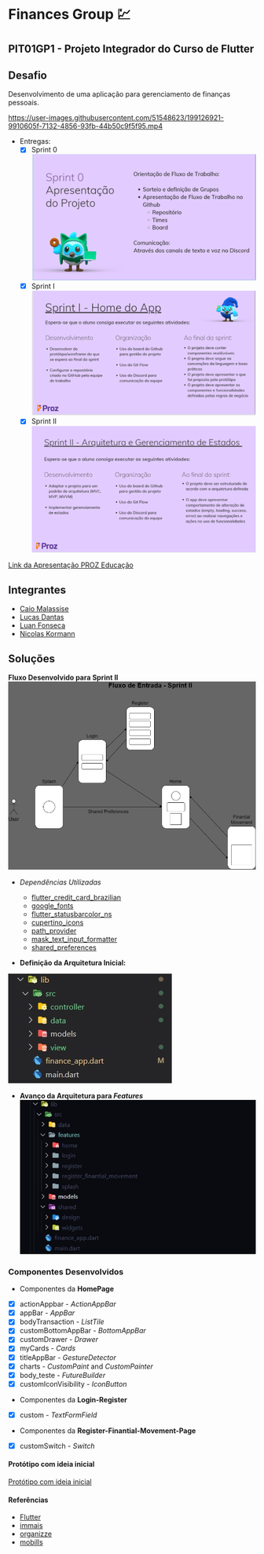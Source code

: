 # Finances Group :chart:

## PIT01GP1 - Projeto Integrador do Curso de Flutter

## Desafio

Desenvolvimento de uma aplicação para gerenciamento de finanças pessoais.

https://user-images.githubusercontent.com/51548623/199126921-9910605f-7132-4856-93fb-44b50c9f5f95.mp4

- Entregas:
  - [x] Sprint 0 ![Sprint 0](Sprints/sprint0.png)
  - [x] Sprint I ![Sprint I](Sprints/sprintI.png)
  - [x] Sprint II ![Sprint II](Sprints/sprintII.png)

[Link da Apresentação PROZ Educação](https://docs.google.com/presentation/d/181Vlhx1l7lmpuS8htd34nlJ9vLXomLDjK2Sc5mJm4JY/edit#slide=id.g1395cdef0a2_0_83 )

## Integrantes

- [Caio Malassise](https://github.com/cmalassise)
- [Lucas Dantas](https://github.com/ldantascruz)
- [Luan Fonseca](https://github.com/Luanftg)
- [Nicolas Kormann](https://github.com/nicolasKormann)

## Soluções

**Fluxo Desenvolvido para Sprint II**
  ![Alt text](Sprints/Page-Flow-SprintII.png)

- *Dependências Utilizadas*
  - [flutter_credit_card_brazilian](https://pub.dev/packages/flutter_credit_card_brazilian)
  - [google_fonts](https://pub.dev/packages/google_fonts)
  - [flutter_statusbarcolor_ns](https://pub.dev/packages/flutter_statusbarcolor_ns)
  - [cupertino_icons](https://pub.dev/packages/cupertino_icons)
  - [path_provider](https://pub.dev/packages/path_provider)
  - [mask_text_input_formatter](https://pub.dev/packages/mask_text_input_formatter)
  - [shared_preferences](https://pub.dev/packages/shared_preferences)

- **Definição da Arquitetura Inicial:**

![Definição da Arquitetura Inicial](Sprints/arquitetura.jpg)

- **Avanço da Arquitetura para *Features***
![Alt text](Sprints/arquitetura_de_feature.jpg)

### Componentes Desenvolvidos

- Componentes da **HomePage**

- [x] actionAppbar - *ActionAppBar*
- [x] appBar - *AppBar*
- [x] bodyTransaction - *ListTile*
- [x] customBottomAppBar - *BottomAppBar*
- [x] customDrawer - *Drawer*
- [x] myCards - *Cards*
- [x] titleAppBar - *GestureDetector*
- [x] charts - *CustomPaint* and *CustomPainter*
- [x] body_teste - *FutureBuilder*
- [x] customIconVisibility - *IconButton*
- Componentes da **Login-Register**
- [x] custom - *TextFormField*
- Componentes da **Register-Finantial-Movement-Page**
- [x] customSwitch - *Switch*

#### Protótipo com ideia inicial

[Protótipo com ideia inicial](https://marvelapp.com/project/6493232)

#### Referências

- [Flutter](https://flutter.dev/)
- [immais](https://immais.com/)
- [organizze](https://www.organizze.com.br/)
- [mobills](https://www.mobills.com.br/)
